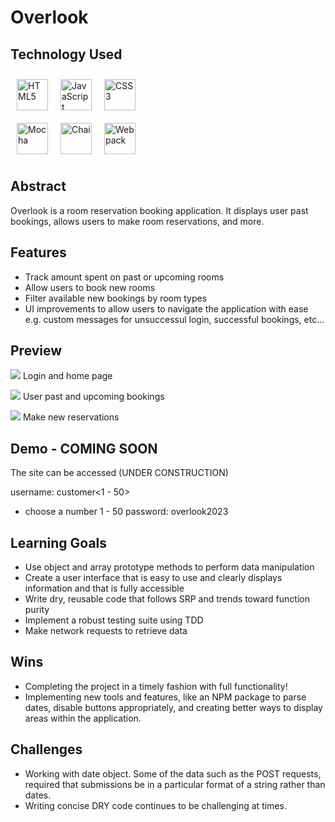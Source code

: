 # Overlook

## Technology Used

<a href="https://en.wikipedia.org/wiki/HTML5" target="_blank"><img style="margin: 10px" src="https://profilinator.rishav.dev/skills-assets/html5-original-wordmark.svg" alt="HTML5" height="50px" /></a><a href="https://www.javascript.com/" target="_blank"><img style="margin: 10px" src="https://profilinator.rishav.dev/skills-assets/javascript-original.svg" alt="JavaScript" height="50px" /></a><a href="https://www.w3schools.com/css/" target="_blank"><img style="margin: 10px" src="https://profilinator.rishav.dev/skills-assets/css3-original-wordmark.svg" alt="CSS3" height="50px" /></a>  
<a href="https://mochajs.org/" target="_blank"><img style="margin: 10px" src="https://profilinator.rishav.dev/skills-assets/mocha.png" alt="Mocha" height="50px" /></a><a href="https://www.chaijs.com/" target="_blank"><img style="margin: 10px" src="https://profilinator.rishav.dev/skills-assets/chai.png" alt="Chai" height="50px" /></a><a href="https://webpack.js.org/" target="_blank"><img style="margin: 10px" src="https://profilinator.rishav.dev/skills-assets/webpack-original.svg" alt="Webpack" height="50px" /></a>

## Abstract
Overlook is a room reservation booking application. It displays user past bookings, allows users to make room reservations, and more.

## Features
- Track amount spent on past or upcoming rooms
- Allow users to book new rooms
- Filter available new bookings by room types
- UI improvements to allow users to navigate the application with ease e.g. custom messages for unsuccessul login, successful bookings, etc...

## Preview
![](https://github.com/loganpaulmatheny/overlook/blob/main/assets/hotel-info.gif)
Login and home page 

![](https://github.com/loganpaulmatheny/overlook/blob/main/assets/user-bookings.gif)
User past and upcoming bookings

![](https://github.com/loganpaulmatheny/overlook/blob/main/assets/reservations.gif)
Make new reservations

## Demo - COMING SOON
The site can be accessed (UNDER CONSTRUCTION)

username: customer<1 - 50>
- choose a number 1 - 50
password: overlook2023

## Learning Goals
- Use object and array prototype methods to perform data manipulation
- Create a user interface that is easy to use and clearly displays information and that is fully accessible
- Write dry, reusable code that follows SRP and trends toward function purity
- Implement a robust testing suite using TDD
- Make network requests to retrieve data

## Wins
- Completing the project in a timely fashion with full functionality!
- Implementing new tools and features, like an NPM package to parse dates, disable buttons appropriately, and creating better ways to display areas within the application.

## Challenges
- Working with date object. Some of the data such as the POST requests, required that submissions be in a particular format of a string rather than dates.
- Writing concise DRY code continues to be challenging at times.
